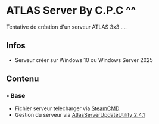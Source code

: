 # ATLAS Server By C.P.C ^^
Tentative de création d'un serveur ATLAS 3x3 ....

## Infos
  * Serveur créer sur Windows 10 ou Windows Server 2025

## Contenu

### - Base

  * Fichier serveur telecharger via [SteamCMD](https://steamdb.info/app/1006030/info/)
  * Gestion du serveur via [AtlasServerUpdateUtility 2.4.1](http://www.phoenix125.com/AtlasServerUpdateUtil.html)
